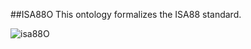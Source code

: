 ##ISA88O 
This ontology formalizes the ISA88 standard.

![isa88O](https://user-images.githubusercontent.com/20926680/115442592-92a98580-a1e8-11eb-938b-b05e0a41651d.gif)

